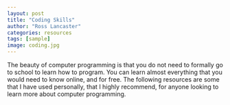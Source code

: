 ```yaml
---
layout: post
title: "Coding Skills"
author: "Ross Lancaster"
categories: resources
tags: [sample]
image: coding.jpg
---
```


The beauty of computer programming is that you do not need to formally go to school to learn how to program. You can learn almost everything that you would need to know online, and for free. The following resources are some that I have used personally, that I highly recommend, for anyone looking to learn more about computer programming.

